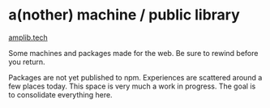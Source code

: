 # a(nother) machine / public library

[amplib.tech](https://amplib.tech)

Some machines and packages made for the web. Be sure to rewind before you return.

Packages are not yet published to npm. Experiences are scattered around a few places today. This space is very much a work in progress. The goal is to consolidate everything here.
